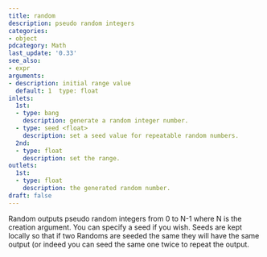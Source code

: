 ```yaml
---
title: random
description: pseudo random integers
categories:
- object
pdcategory: Math
last_update: '0.33'
see_also:
- expr
arguments:
- description: initial range value 
  default: 1  type: float
inlets:
  1st:
  - type: bang
    description: generate a random integer number.
  - type: seed <float>
    description: set a seed value for repeatable random numbers.
  2nd:
  - type: float
    description: set the range.
outlets:
  1st:
  - type: float
    description: the generated random number.
draft: false
---
```

Random outputs pseudo random integers from 0 to N-1 where N is the creation argument. You can specify a seed if you wish. Seeds are kept locally so that if two Randoms are seeded the same they will have the same output (or indeed you can seed the same one twice to repeat the output.